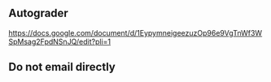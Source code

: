 ## Autograder
https://docs.google.com/document/d/1EypymneigeezuzOp96e9VgTnWf3WSpMsag2FpdNSnJQ/edit?pli=1
## Do not email directly